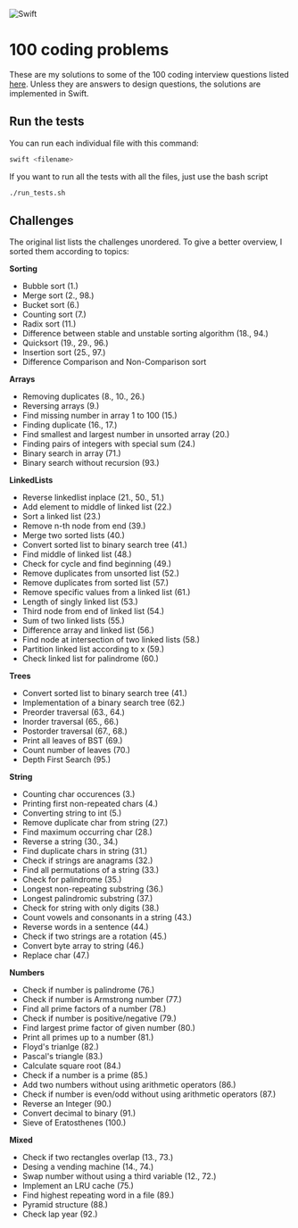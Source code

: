 ![Swift](https://github.com/JulianRoesner/coding_problems/workflows/Swift/badge.svg)
# 100 coding problems
These are my solutions to some of the 100 coding interview questions listed [here](https://codeburst.io/100-coding-interview-questions-for-programmers-b1cf74885fb7). Unless they are answers to design questions, the solutions are implemented in Swift.

## Run the tests
You can run each individual file with this command:
```bash
swift <filename>
```

If you want to run all the tests with all the files, just use the bash script
```bash
./run_tests.sh
```

## Challenges
The original list lists the challenges unordered. To give a better overview, I sorted them according to topics:

**Sorting**
- Bubble sort (1.)
- Merge sort (2., 98.)
- Bucket sort (6.)
- Counting sort (7.)
- Radix sort (11.)
- Difference between stable and unstable sorting algorithm (18., 94.)
- Quicksort (19., 29., 96.)
- Insertion sort (25., 97.)
- Difference Comparison and Non-Comparison sort

**Arrays**
- Removing duplicates (8., 10., 26.)
- Reversing arrays (9.)
- Find missing number in array 1 to 100 (15.)
- Finding duplicate (16., 17.)
- Find smallest and largest number in unsorted array (20.)
- Finding pairs of integers with special sum (24.)
- Binary search in array (71.)
- Binary search without recursion (93.)

**LinkedLists**
- Reverse linkedlist inplace (21., 50., 51.)
- Add element to middle of linked list (22.)
- Sort a linked list (23.)
- Remove n-th node from end (39.)
- Merge two sorted lists (40.)
- Convert sorted list to binary search tree (41.)
- Find middle of linked list (48.)
- Check for cycle and find beginning (49.)
- Remove duplicates from unsorted list (52.)
- Remove duplicates from sorted list (57.)
- Remove specific values from a linked list (61.)
- Length of singly linked list (53.)
- Third node from end of linked list (54.)
- Sum of two linked lists (55.)
- Difference array and linked list (56.)
- Find node at intersection of two linked lists (58.)
- Partition linked list according to x (59.)
- Check linked list for palindrome (60.) 

**Trees**
- Convert sorted list to binary search tree (41.)
- Implementation of a binary search tree (62.)
- Preorder traversal (63., 64.)
- Inorder traversal (65., 66.)
- Postorder traversal (67., 68.)
- Print all leaves of BST (69.)
- Count number of leaves (70.)
- Depth First Search (95.)


**String**
- Counting char occurences (3.)
- Printing first non-repeated chars (4.)
- Converting string to int (5.)
- Remove duplicate char from string (27.)
- Find maximum occurring char (28.)
- Reverse a string (30., 34.)
- Find duplicate chars in string (31.)
- Check if strings are anagrams (32.)
- Find all permutations of a string (33.)
- Check for palindrome (35.)
- Longest non-repeating substring (36.)
- Longest palindromic substring (37.)
- Check for string with only digits (38.)
- Count vowels and consonants in a string (43.)
- Reverse words in a sentence (44.)
- Check if two strings are a rotation (45.)
- Convert byte array to string (46.)
- Replace char (47.)

**Numbers**
- Check if number is palindrome (76.)
- Check if number is Armstrong number (77.)
- Find all prime factors of a number (78.)
- Check if number is positive/negative (79.)
- Find largest prime factor of given number (80.)
- Print all primes up to a number (81.)
- Floyd's trianlge (82.)
- Pascal's triangle (83.)
- Calculate square root (84.)
- Check if a number is a prime (85.)
- Add two numbers without using arithmetic operators (86.)
- Check if number is even/odd without using arithmetic operators (87.)
- Reverse an Integer (90.)
- Convert decimal to binary (91.)
- Sieve of Eratosthenes (100.)

**Mixed**
- Check if two rectangles overlap (13., 73.)
- Desing a vending machine (14., 74.)
- Swap number without using a third variable (12., 72.)
- Implement an LRU cache (75.)
- Find highest repeating word in a file (89.)
- Pyramid structure (88.)
- Check lap year (92.)
